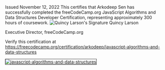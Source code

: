 Issued November 12, 2022
This certifies that
Arkodeep Sen
has successfully completed the freeCodeCamp.org
JavaScript Algorithms and Data Structures
Developer Certification, representing approximately 300 hours of coursework.
<img src="https://cdn.freecodecamp.org/platform/english/images/quincy-larson-signature.svg" alt="Quincy Larson's Signature">
Quincy Larson

Executive Director, freeCodeCamp.org

Verify this certification at https://freecodecamp.org/certification/arkodeep/javascript-algorithms-and-data-structures

<a href="https://www.freecodecamp.org/certification/arkodeep/javascript-algorithms-and-data-structures"><img src="https://i.ibb.co/kcyJNsg/www-freecodecamp-org-certification-arkodeep-javascript-algorithms-and-data-structures.jpg" alt="javascript-algorithms-and-data-structures" border="1"></a>&nbsp;&nbsp;
